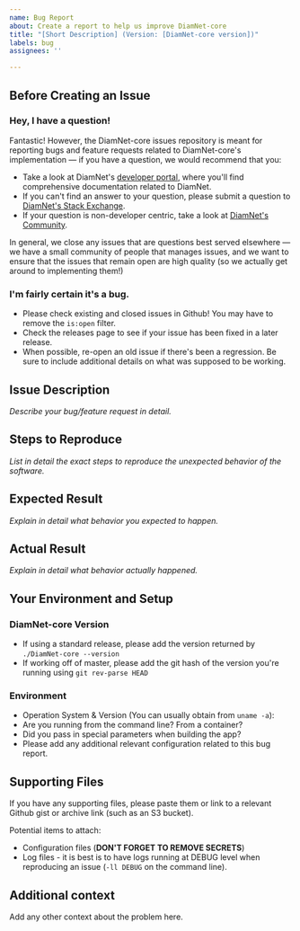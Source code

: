 ```yaml
---
name: Bug Report
about: Create a report to help us improve DiamNet-core
title: "[Short Description] (Version: [DiamNet-core version])"
labels: bug
assignees: ''

---
```


## Before Creating an Issue

### Hey, I have a question!

Fantastic! However, the DiamNet-core issues repository is meant for reporting bugs and feature
requests related to DiamNet-core's implementation — if you have a question, we would recommend that
you:

* Take a look at DiamNet's [developer portal][1], where you'll find comprehensive documentation
  related to DiamNet.
* If you can't find an answer to your question, please submit a question to [DiamNet's Stack
  Exchange][2].
* If your question is non-developer centric, take a look at [DiamNet's Community][3].

In general, we close any issues that are questions best served elsewhere — we have a small
community of people that manages issues, and we want to ensure that the issues that remain open are
high quality (so we actually get around to implementing them!)

[1]: https://www.DiamNet.org/developers/
[2]: https://DiamNet.stackexchange.com/
[3]: https://www.DiamNet.org/community

### I'm fairly certain it's a bug.

* Please check existing and closed issues in Github! You may have to remove the `is:open` filter.
* Check the releases page to see if your issue has been fixed in a later release.
* When possible, re-open an old issue if there's been a regression. Be sure to include additional
  details on what was supposed to be working.

## Issue Description

*Describe your bug/feature request in detail.*

## Steps to Reproduce
*List in detail the exact steps to reproduce the unexpected behavior of the software.*

## Expected Result
*Explain in detail what behavior you expected to happen.*

## Actual Result
*Explain in detail what behavior actually happened.*

## Your Environment and Setup

### DiamNet-core Version
* If using a standard release, please add the version returned by `./DiamNet-core --version`
* If working off of master, please add the git hash of the version you're running using `git
  rev-parse HEAD`

### Environment
* Operation System & Version (You can usually obtain from `uname -a`):
* Are you running from the command line? From a container?
* Did you pass in special parameters when building the app?
* Please add any additional relevant configuration related to this bug report.

## Supporting Files

If you have any supporting files, please paste them or link to a relevant Github gist or archive
link (such as an S3 bucket).

Potential items to attach:
* Configuration files (**DON'T FORGET TO REMOVE SECRETS**)
* Log files - it is best is to have logs running at DEBUG level when reproducing an issue (`-ll
  DEBUG` on the command line).

## Additional context
Add any other context about the problem here.
